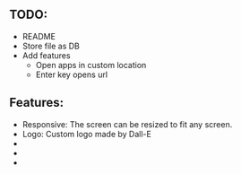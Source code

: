## TODO:
- README
- Store file as DB
- Add features
	- Open apps in custom location
	- Enter key opens url
## Features:
- Responsive: The screen can be resized to fit any screen.
- Logo: Custom logo made by Dall-E
- 
- 
- 
